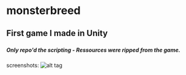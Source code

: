 # monsterbreed
## First game I made in Unity

###
##### Only repo'd the scripting - Ressources were ripped from the game.
screenshots:
![alt tag](https://raw.github.com/albcarreras/monsterbreed/branch/screens/home.jpg)
